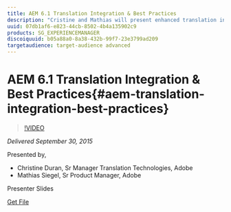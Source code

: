 ```yaml
---
title: AEM 6.1 Translation Integration & Best Practices
description: "Cristine and Mathias will present enhanced translation integration capabilities in AEM and best practices for managing multilingual web sites. You will learn how to: structure global websites in AEM use language copies/ live copies/ MSM how to integrate translation service providers for successful completion of translation projects"
uuid: 07db1af6-e823-44cb-8502-4b4a135902c9
products: SG_EXPERIENCEMANAGER
discoiquuid: b05a88a0-8a38-432b-99f7-23e3799ad209
targetaudience: target-audience advanced
---
```


# AEM 6.1 Translation Integration & Best Practices{#aem-translation-integration-best-practices}

>[!VIDEO](https://video.tv.adobe.com/v/19371/?quality=9)

*Delivered September 30, 2015*

Presented by,

* Christine Duran, Sr Manager Translation Technologies, Adobe
* Mathias Siegel, Sr Product Manager, Adobe

Presenter Slides

[Get File](assets/09302015-aem-gems-translation-integration-and-best-practices.pdf)
<!--
[Get back to the Overview](https://helpx.adobe.com/experience-manager/kt/eseminars/gems/aem-index.html)
-->
